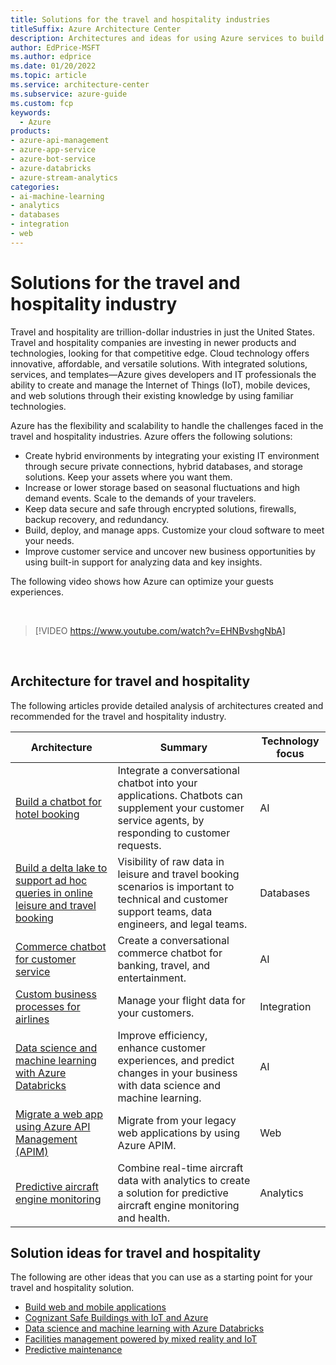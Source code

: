 ```yaml
---
title: Solutions for the travel and hospitality industries 
titleSuffix: Azure Architecture Center
description: Architectures and ideas for using Azure services to build solutions in the travel and hospitality industries.
author: EdPrice-MSFT
ms.author: edprice
ms.date: 01/20/2022
ms.topic: article
ms.service: architecture-center
ms.subservice: azure-guide
ms.custom: fcp 
keywords:
  - Azure
products:
- azure-api-management
- azure-app-service
- azure-bot-service
- azure-databricks
- azure-stream-analytics
categories:
- ai-machine-learning
- analytics
- databases
- integration
- web
---
```


# Solutions for the travel and hospitality industry

Travel and hospitality are trillion-dollar industries in just the United States. Travel and hospitality companies are investing in newer products and technologies, looking for that competitive edge. Cloud technology offers innovative, affordable, and versatile solutions. With integrated solutions, services, and templates—Azure gives developers and IT professionals the ability to create and manage the Internet of Things (IoT), mobile devices, and web solutions through their existing knowledge by using familiar technologies.

Azure has the flexibility and scalability to handle the challenges faced in the travel and hospitality industries.  Azure offers the following solutions:

- Create hybrid environments by integrating your existing IT environment through secure private connections, hybrid databases, and storage solutions. Keep your assets where you want them.
- Increase or lower storage based on seasonal fluctuations and high demand events. Scale to the demands of your travelers.
- Keep data secure and safe through encrypted solutions, firewalls, backup recovery, and redundancy.
- Build, deploy, and manage apps.  Customize your cloud software to meet your needs.
- Improve customer service and uncover new business opportunities by using built-in support for analyzing data and key insights.

The following video shows how Azure can optimize your guests experiences.

<BR>

> [!VIDEO https://www.youtube.com/watch?v=EHNBvshgNbA]

<BR>

## Architecture for travel and hospitality

The following articles provide detailed analysis of architectures created and recommended for the travel and hospitality industry.

| Architecture | Summary | Technology focus
| ------- | ------- | ------- |
|[Build a chatbot for hotel booking](/azure/architecture/example-scenario/ai/commerce-chatbot)|Integrate a conversational chatbot into your applications. Chatbots can supplement your customer service agents, by responding to customer requests.|AI|
|[Build a delta lake to support ad hoc queries in online leisure and travel booking](/azure/architecture/solution-ideas/articles/build-data-lake-support-adhoc-queries-online)|Visibility of raw data in leisure and travel booking scenarios is important to technical and customer support teams, data engineers, and legal teams.|Databases|
|[Commerce chatbot for customer service](/azure/architecture/solution-ideas/articles/commerce-chatbot)|Create a conversational commerce chatbot for banking, travel, and entertainment.|AI|
|[Custom business processes for airlines](/azure/architecture/solution-ideas/articles/custom-business-processes)|Manage your flight data for your customers.|Integration|
|[Data science and machine learning with Azure Databricks](/azure/architecture/solution-ideas/articles/azure-databricks-data-science-machine-learning)|Improve efficiency, enhance customer experiences, and predict changes in your business with data science and machine learning.|AI|
|[Migrate a web app using Azure API Management (APIM)](/azure/architecture/example-scenario/apps/apim-api-scenario)|Migrate from your legacy web applications by using Azure APIM.|Web|
|[Predictive aircraft engine monitoring](/azure/architecture/solution-ideas/articles/aircraft-engine-monitoring-for-predictive-maintenance-in-aerospace)|Combine real-time aircraft data with analytics to create a solution for predictive aircraft engine monitoring and health.|Analytics|

## Solution ideas for travel and hospitality

The following are other ideas that you can use as a starting point for your travel and hospitality solution.

- [Build web and mobile applications](/azure/architecture/solution-ideas/articles/webapps)
- [Cognizant Safe Buildings with IoT and Azure](/azure/architecture/solution-ideas/articles/safe-buildings)
- [Data science and machine learning with Azure Databricks](/azure/architecture/solution-ideas/articles/azure-databricks-data-science-machine-learning)
- [Facilities management powered by mixed reality and IoT](/azure/architecture/solution-ideas/articles/facilities-management-powered-by-mixed-reality-and-iot)
- [Predictive maintenance](/azure/architecture/solution-ideas/articles/predictive-maintenance)
